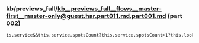 ### kb/previews_full/kb__previews_full__flows__master-first__master-only@guest.har.part011.md.part001.md (part 002)

```md
is.service&&this.service.spotsCount?this.service.spotsCount>1?this.lookUpSpotsCountText(this.
```

```
